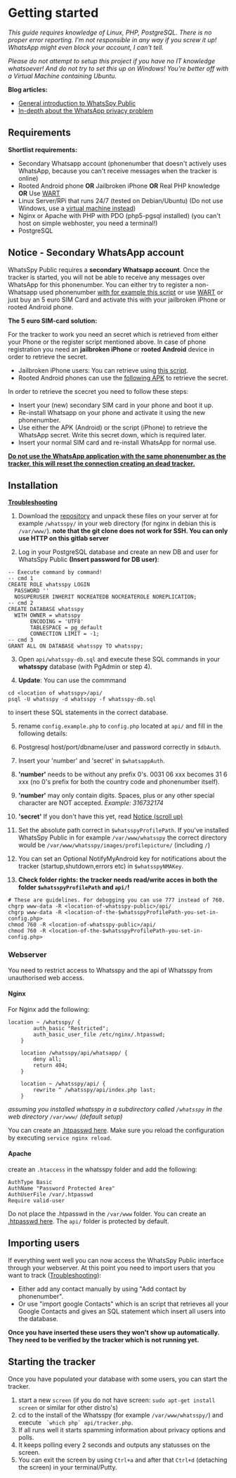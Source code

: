 # Getting started
*This guide requires knowledge of Linux, PHP, PostgreSQL. There is no proper error reporting. I'm not responsible in any way if you screw it up! WhatsApp might even block your account, I can't tell.*

*Please do not attempt to setup this project if you have no IT knowledge whatsoever! And do not try to set this up on Windows! You're better off with a Virtual Machine containing Ubuntu.*

**Blog articles:**

* [General introduction to WhatsSpy Public](https://maikel.pro/blog/en-whatsapp-privacy-options-are-illusions/)
* [In-depth about the WhatsApp privacy problem](https://maikel.pro/blog/en-whatsapp-privacy-problem-explained-in-detail/)

## Requirements

**Shortlist requirements:**

* Secondary Whatsapp account (phonenumber that doesn't actively uses WhatsApp, because you can't receive messages when the tracker is online)
* Rooted Android phone **OR** Jailbroken iPhone **OR** Real PHP knowledge **OR** Use [WART](https://github.com/shirioko/WART)
* Linux Server/RPi that runs 24/7 (tested on Debian/Ubuntu) (Do not use Windows, use a [virtual machine instead](http://www.oracle.com/technetwork/server-storage/virtualbox/downloads/index.html))
* Nginx or Apache with PHP with PDO (php5-pgsql installed) (you can't host on simple webhoster, you need a terminal!)
* PostgreSQL


## Notice - Secondary WhatsApp account
WhatsSpy Public requires a **secondary Whatsapp account**. Once the tracker is started, you will not be able to receive any messages over WhatsApp for this phonenumber. You can either try to register a non-Whatsapp used phonenumber [with for example this script](https://github.com/mgp25/WhatsAPI-Official/blob/master/examples/exampleRegister.php) or use [WART](https://github.com/shirioko/WART) or just buy an 5 euro SIM Card and activate this with your jailbroken iPhone or rooted Android phone.

**The 5 euro SIM-card solution:**

For the tracker to work you need an secret which is retrieved from either your Phone or the register script mentioned above. In case of phone registration you need an **jailbroken iPhone** or **rooted Android** device in order to retrieve the secret. 

* Jailbroken iPhone users: You can retrieve using [this script](https://www.mgp25.com/utilidadiPhone/).
* Rooted Android phones can use the [following APK](https://github.com/venomous0x/WhatsAPI/issues/983) to retrieve the secret. 

In order to retrieve the scecret you need to follow these steps:

* Insert your (new) secondary SIM card in your phone and boot it up.
* Re-install Whatsapp on your phone and activate it using the new phonenumber.
* Use either the APK (Android) or the script (iPhone) to retrieve the WhatsApp secret. Write this secret down, which is required later. 
* Insert your normal SIM card and re-install WhatsApp for normal use.

**[Do not use the WhatsApp application with the same phonenumber as the tracker, this will reset the connection creating an dead tracker.](https://gitlab.maikel.pro/maikeldus/WhatsSpy-Public/issues/4)**

## Installation

**[Troubleshooting](troubleshooting)**

1. Download the [repository](https://gitlab.maikel.pro/maikeldus/WhatsSpy-Public/tree/master) and unpack these files on your server at for example `/whatsspy/` in your web directory (for nginx in debian this is `/var/www/`). **note that the git clone does not work for SSH. You can only use HTTP on this gitlab server**

2. Log in your PostgreSQL database and create an new DB and user for WhatsSpy Public **(Insert password for DB user)**:
```
-- Execute command by command!
-- cmd 1
CREATE ROLE whatsspy LOGIN
  PASSWORD ''
  NOSUPERUSER INHERIT NOCREATEDB NOCREATEROLE NOREPLICATION;
-- cmd 2
CREATE DATABASE whatsspy
  WITH OWNER = whatsspy
       ENCODING = 'UTF8'
       TABLESPACE = pg_default
       CONNECTION LIMIT = -1;
-- cmd 3
GRANT ALL ON DATABASE whatsspy TO whatsspy;
```

3. Open `api/whatsspy-db.sql` and execute these SQL commands in your **whatsspy** database (with PgAdmin or step 4). 

4. **Update**: You can use the commmand 
```
cd <location of whatsspy>/api/
psql -U whatsspy -d whatsspy -f whatsspy-db.sql
``` 
to insert these SQL statements in the correct database.

5. rename `config.example.php` to `config.php` located at `api/` and fill in the following details: 

6. Postgresql host/port/dbname/user and password correctly in `$dbAuth`.
7. Insert your 'number' and 'secret' in `$whatsappAuth`. 
8. **'number'** needs to be <countrycode><phonenumber> without any prefix 0's. 0031 06 xxx becomes 31 6 xxx (no 0's prefix for both the country code and phonenumber itself).
9. **'number'** may only contain digits. Spaces, plus or any other special character are NOT accepted. *Example: 316732174*
10. **'secret'** If you don't have this yet, read [Notice (scroll up)](#notice)
11. Set the absolute path correct in `$whatsspyProfilePath`. If you've installed WhatsSpy Public in for example `/var/www/whatsspy` the correct directory would be `/var/www/whatsspy/images/profilepicture/` (including `/`)
12. You can set an Optional NotifyMyAndroid key for notifications about the tracker (startup,shutdown,errors etc) in `$whatsspyNMAKey`. 
13. **Check folder rights: the tracker needs read/write acces in both the folder `$whatsspyProfilePath` and `api/`!**
```
# These are guidelines. For debugging you can use 777 instead of 760.
chgrp www-data -R <location-of-whatsspy-public>/api/
chgrp www-data -R <location-of-the-$whatsspyProfilePath-you-set-in-config.php>
chmod 760 -R <location-of-whatsspy-public>/api/
chmod 760 -R <location-of-the-$whatsspyProfilePath-you-set-in-config.php>
```
### Webserver

You need to restrict access to Whatsspy and the api of Whatsspy from unauthorised web access. 

#### Nginx
For Nginx add the following:

```
location ~ /whatsspy/ {
        auth_basic "Restricted";
        auth_basic_user_file /etc/nginx/.htpasswd; 
    }

    location /whatsspy/api/whatsapp/ {
        deny all;
        return 404;
    }

    location ~ /whatsspy/api/ {
        rewrite ^ /whatsspy/api/index.php last;
    }
``` 
*assuming you installed whatsspy in a subdirectory called `/whatsspy` in the web directory `/var/www/` (default setup)*

You can create an [.htpasswd here](http://www.htaccesstools.com/htpasswd-generator/). Make sure you reload the configuration by executing `service nginx reload`.

#### Apache
create an `.htaccess` in the whatsspy folder and add the following:

```
AuthType Basic
AuthName "Password Protected Area"
AuthUserFile /var/.htpasswd
Require valid-user
```
Do not place the .htpasswd in the `/var/www` folder. You can create an [.htpasswd here](http://www.htaccesstools.com/htpasswd-generator/). The `api/` folder is protected by default.

## Importing users

If everything went well you can now access the WhatsSpy Public interface through your webserver. At this point you need to import users that you want to track ([Troubleshooting](troubleshooting)):

* Either add any contact manually by using "Add contact by phonenumber".
* Or use "import google Contacts" which is an script that retrieves all your Google Contacts and gives an SQL statement which insert all users into the database.

**Once you have inserted these users they won't show up automatically. They need to be verified by the tracker which is not running yet.**

## Starting the tracker
Once you have populated your database with some users, you can start the tracker.

1. start a new `screen` (if you do not have screen: `sudo apt-get install screen` or similar for other distro's)
3. cd to the install of the Whatsspy (for example `/var/www/whatsspy/`) and execute `` `which php` api/tracker.php``.
4. If all runs well it starts spamming information about privacy options and polls.
5. It keeps polling every 2 seconds and outputs any statusses on the screen.
6. You can exit the screen by using `Ctrl+a` and after that `Ctrl+d` (detaching the screen) in your terminal/Putty.

